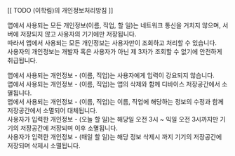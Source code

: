 [[ TODO (이학림)의 개인정보처리방침 ]]

앱에서 사용되는 모든 개인정보(이름, 직업, 할 일)는 네트워크 통신을 거치지 않으며, 서버에 저장되지 않고 사용자의 기기에만 저장됩니다.  
따라서 앱에서 사용되는 모든 개인정보는 사용자만이 조회하고 처리할 수 있습니다.  
사용자의 개인정보는 개발자 혹은 사용자가 아닌 제 3자가 조회할 수 없기에 안전하게 취급됩니다.  

앱에서 사용되는 개인정보 - (이름, 직업)는 사용자에게 입력이 강요되지 않습니다.  
앱에서 사용되는 개인정보 - (이름, 직업)는 앱의 삭제와 함께 디바이스 저장공간에서 소멸됩니다.  
앱에서 사용되는 개인정보 - (이름, 직업)는 이름, 직업에 해당하는 정보의 수정과 함께 저장공간에서 소멸되어 대체됩니다.  
사용자가 입력한 개인정보 - (오늘 할 일)는 해당일 오전 3시 ~ 익일 오전 3시까지만 기기의 저장공간에 저장되며 이후 소멸됩니다.  
사용자가 입력한 개인정보 - (매일 할 일)는 해당 정보 삭제시 까지 기기의 저장공간에 저장되며 삭제시 소멸됩니다.  
